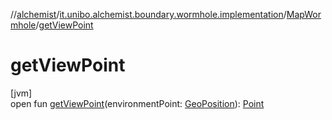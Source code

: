 //[alchemist](../../../index.md)/[it.unibo.alchemist.boundary.wormhole.implementation](../index.md)/[MapWormhole](index.md)/[getViewPoint](get-view-point.md)

# getViewPoint

[jvm]\
open fun [getViewPoint](get-view-point.md)(environmentPoint: [GeoPosition](../../it.unibo.alchemist.model.interfaces/-geo-position/index.md)): [Point](https://docs.oracle.com/javase/8/docs/api/java/awt/Point.html)

